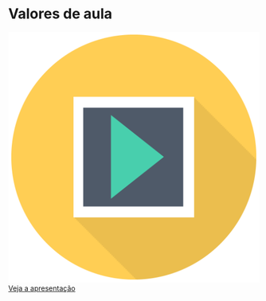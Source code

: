 # Valores de aula
![](/img/sem_icon_pres.png)
[Veja a apresentação](https://docs.google.com/presentation/d/e/2PACX-1vS-Yyz1_h7t92XBNi2q9w6zdIlB9WhYs6FCjmVvRustrR7Vd9CZJ7uwynj6_sNwONpbtisJXc-Oz_rX/pub?start=false&loop=false&delayms=600000)


